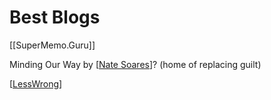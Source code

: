 # Best Blogs

[[SuperMemo.Guru]]

Minding Our Way by [[Nate Soares]]? (home of replacing guilt)

[[LessWrong]]

[//begin]: # "Autogenerated link references for markdown compatibility"
[Nate Soares]: nate-soares "Nate Soares"
[LessWrong]: LessWrong "LessWrong"
[//end]: # "Autogenerated link references"